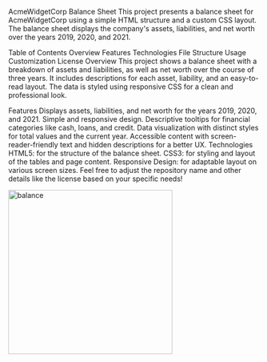AcmeWidgetCorp Balance Sheet
This project presents a balance sheet for AcmeWidgetCorp using a simple HTML structure and a custom CSS layout. The balance sheet displays the company's assets, liabilities, and net worth over the years 2019, 2020, and 2021.

Table of Contents
Overview
Features
Technologies
File Structure
Usage
Customization
License
Overview
This project shows a balance sheet with a breakdown of assets and liabilities, as well as net worth over the course of three years. It includes descriptions for each asset, liability, and an easy-to-read layout. The data is styled using responsive CSS for a clean and professional look.

Features
Displays assets, liabilities, and net worth for the years 2019, 2020, and 2021.
Simple and responsive design.
Descriptive tooltips for financial categories like cash, loans, and credit.
Data visualization with distinct styles for total values and the current year.
Accessible content with screen-reader-friendly text and hidden descriptions for a better UX.
Technologies
HTML5: for the structure of the balance sheet.
CSS3: for styling and layout of the tables and page content.
Responsive Design: for adaptable layout on various screen sizes.
Feel free to adjust the repository name and other details like the license based on your specific needs!

<img width="328" alt="balance" src="https://github.com/user-attachments/assets/2373f1fc-7a95-49c6-9805-478d3e59ef9c">
